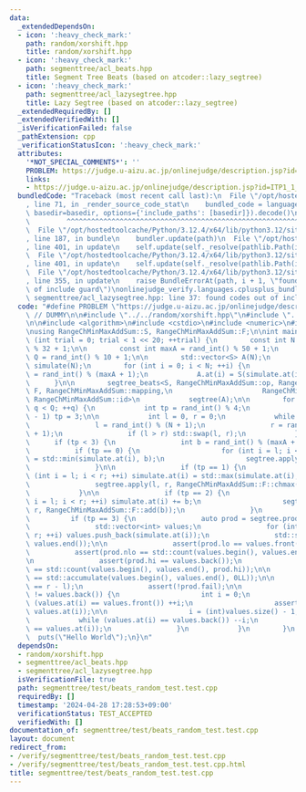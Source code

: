 ```yaml
---
data:
  _extendedDependsOn:
  - icon: ':heavy_check_mark:'
    path: random/xorshift.hpp
    title: random/xorshift.hpp
  - icon: ':heavy_check_mark:'
    path: segmenttree/acl_beats.hpp
    title: Segment Tree Beats (based on atcoder::lazy_segtree)
  - icon: ':heavy_check_mark:'
    path: segmenttree/acl_lazysegtree.hpp
    title: Lazy Segtree (based on atcoder::lazy_segtree)
  _extendedRequiredBy: []
  _extendedVerifiedWith: []
  _isVerificationFailed: false
  _pathExtension: cpp
  _verificationStatusIcon: ':heavy_check_mark:'
  attributes:
    '*NOT_SPECIAL_COMMENTS*': ''
    PROBLEM: https://judge.u-aizu.ac.jp/onlinejudge/description.jsp?id=ITP1_1_A
    links:
    - https://judge.u-aizu.ac.jp/onlinejudge/description.jsp?id=ITP1_1_A
  bundledCode: "Traceback (most recent call last):\n  File \"/opt/hostedtoolcache/Python/3.12.4/x64/lib/python3.12/site-packages/onlinejudge_verify/documentation/build.py\"\
    , line 71, in _render_source_code_stat\n    bundled_code = language.bundle(stat.path,\
    \ basedir=basedir, options={'include_paths': [basedir]}).decode()\n          \
    \         ^^^^^^^^^^^^^^^^^^^^^^^^^^^^^^^^^^^^^^^^^^^^^^^^^^^^^^^^^^^^^^^^^^^^^^^^^^^^^^^^^\n\
    \  File \"/opt/hostedtoolcache/Python/3.12.4/x64/lib/python3.12/site-packages/onlinejudge_verify/languages/cplusplus.py\"\
    , line 187, in bundle\n    bundler.update(path)\n  File \"/opt/hostedtoolcache/Python/3.12.4/x64/lib/python3.12/site-packages/onlinejudge_verify/languages/cplusplus_bundle.py\"\
    , line 401, in update\n    self.update(self._resolve(pathlib.Path(included), included_from=path))\n\
    \  File \"/opt/hostedtoolcache/Python/3.12.4/x64/lib/python3.12/site-packages/onlinejudge_verify/languages/cplusplus_bundle.py\"\
    , line 401, in update\n    self.update(self._resolve(pathlib.Path(included), included_from=path))\n\
    \  File \"/opt/hostedtoolcache/Python/3.12.4/x64/lib/python3.12/site-packages/onlinejudge_verify/languages/cplusplus_bundle.py\"\
    , line 355, in update\n    raise BundleErrorAt(path, i + 1, \"found codes out\
    \ of include guard\")\nonlinejudge_verify.languages.cplusplus_bundle.BundleErrorAt:\
    \ segmenttree/acl_lazysegtree.hpp: line 37: found codes out of include guard\n"
  code: "#define PROBLEM \"https://judge.u-aizu.ac.jp/onlinejudge/description.jsp?id=ITP1_1_A\"\
    \ // DUMMY\n\n#include \"../../random/xorshift.hpp\"\n#include \"../acl_beats.hpp\"\
    \n\n#include <algorithm>\n#include <cstdio>\n#include <numeric>\n#include <vector>\n\
    \nusing RangeChMinMaxAddSum::S, RangeChMinMaxAddSum::F;\n\nint main() {\n    for\
    \ (int trial = 0; trial < 1 << 20; ++trial) {\n        const int N = rand_int()\
    \ % 32 + 1;\n\n        const int maxA = rand_int() % 50 + 1;\n        const int\
    \ Q = rand_int() % 10 + 1;\n\n        std::vector<S> A(N);\n        std::vector<int>\
    \ simulate(N);\n        for (int i = 0; i < N; ++i) {\n            simulate.at(i)\
    \ = rand_int() % (maxA + 1);\n            A.at(i) = S(simulate.at(i), 1);\n  \
    \      }\n\n        segtree_beats<S, RangeChMinMaxAddSum::op, RangeChMinMaxAddSum::e,\
    \ F, RangeChMinMaxAddSum::mapping,\n                      RangeChMinMaxAddSum::composition,\
    \ RangeChMinMaxAddSum::id>\n            segtree(A);\n\n        for (int q = 0;\
    \ q < Q; ++q) {\n            int tp = rand_int() % 4;\n            if (q == Q\
    \ - 1) tp = 3;\n\n            int l = 0, r = 0;\n            while (l == r) {\n\
    \                l = rand_int() % (N + 1);\n                r = rand_int() % (N\
    \ + 1);\n                if (l > r) std::swap(l, r);\n            }\n\n      \
    \      if (tp < 3) {\n                int b = rand_int() % (maxA + 1);\n     \
    \           if (tp == 0) {\n                    for (int i = l; i < r; ++i) simulate.at(i)\
    \ = std::min(simulate.at(i), b);\n                    segtree.apply(l, r, RangeChMinMaxAddSum::F::chmin(b));\n\
    \                }\n\n                if (tp == 1) {\n                    for\
    \ (int i = l; i < r; ++i) simulate.at(i) = std::max(simulate.at(i), b);\n    \
    \                segtree.apply(l, r, RangeChMinMaxAddSum::F::chmax(b));\n    \
    \            }\n\n                if (tp == 2) {\n                    for (int\
    \ i = l; i < r; ++i) simulate.at(i) += b;\n                    segtree.apply(l,\
    \ r, RangeChMinMaxAddSum::F::add(b));\n                }\n            }\n\n  \
    \          if (tp == 3) {\n                auto prod = segtree.prod(l, r);\n\n\
    \                std::vector<int> values;\n                for (int i = l; i <\
    \ r; ++i) values.push_back(simulate.at(i));\n                std::sort(values.begin(),\
    \ values.end());\n\n                assert(prod.lo == values.front());\n     \
    \           assert(prod.nlo == std::count(values.begin(), values.end(), prod.lo));\n\
    \n                assert(prod.hi == values.back());\n                assert(prod.nhi\
    \ == std::count(values.begin(), values.end(), prod.hi));\n\n                assert(prod.sum\
    \ == std::accumulate(values.begin(), values.end(), 0LL));\n\n                assert(prod.sz\
    \ == r - l);\n                assert(!prod.fail);\n\n                if (values.front()\
    \ != values.back()) {\n                    int i = 0;\n                    while\
    \ (values.at(i) == values.front()) ++i;\n                    assert(prod.lo2 ==\
    \ values.at(i));\n\n                    i = (int)values.size() - 1;\n        \
    \            while (values.at(i) == values.back()) --i;\n                    assert(prod.hi2\
    \ == values.at(i));\n                }\n            }\n        }\n    }\n\n  \
    \  puts(\"Hello World\");\n}\n"
  dependsOn:
  - random/xorshift.hpp
  - segmenttree/acl_beats.hpp
  - segmenttree/acl_lazysegtree.hpp
  isVerificationFile: true
  path: segmenttree/test/beats_random_test.test.cpp
  requiredBy: []
  timestamp: '2024-04-28 17:28:53+09:00'
  verificationStatus: TEST_ACCEPTED
  verifiedWith: []
documentation_of: segmenttree/test/beats_random_test.test.cpp
layout: document
redirect_from:
- /verify/segmenttree/test/beats_random_test.test.cpp
- /verify/segmenttree/test/beats_random_test.test.cpp.html
title: segmenttree/test/beats_random_test.test.cpp
---
```

